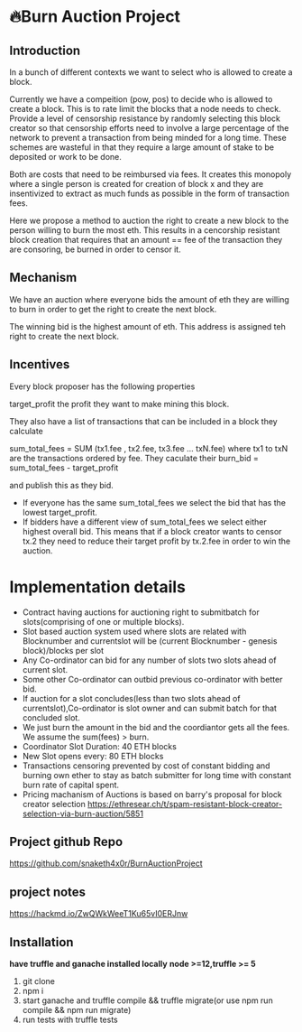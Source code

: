# :fire:Burn Auction Project

## Introduction 

In a bunch of different contexts we want to select who is allowed to create a block.

Currently we have a compeition (pow, pos) to decide who is allowed to create a block. This is to rate limit the blocks that a node needs to check.
Provide a level of censorship resistance by randomly selecting this block creator so that censorship efforts need to involve a large percentage of the network to prevent a transaction from being minded for a long time.
These schemes are wasteful in that they require a large amount of stake to be deposited or work to be done.

Both are costs that need to be reimbursed via fees. It creates this monopoly where a single person is created for creation of block x and they are insentivized to extract as much funds as possible in the form of transaction fees.

Here we propose a method to auction the right to create a new block to the person willing to burn the most eth. This results in a cencorship resistant block creation that requires that an amount == fee of the transaction they are consoring, be burned in order to censor it.

## Mechanism
We have an auction where everyone bids the amount of eth they are willing to burn in order to get the right to create the next block.

The winning bid is the highest amount of eth. This address is assigned teh right to create the next block.

## Incentives
Every block proposer has the following properties

target_profit the profit they want to make mining this block.

They also have a list of transactions that can be included in a block they calculate

sum_total_fees = SUM (tx1.fee , tx2.fee, tx3.fee … txN.fee) where tx1 to txN are the transactions ordered by fee.
They caculate their burn_bid = sum_total_fees - target_profit

and publish this as they bid.

- If everyone has the same sum_total_fees we select the bid that has the lowest target_profit.
- If bidders have a different view of sum_total_fees we select either highest overall bid. This means that if a block creator wants to censor tx.2 they need to reduce their target profit by tx.2.fee in order to win the auction.

# Implementation details
- Contract having auctions for auctioning right to submitbatch for slots(comprising of one or multiple blocks).
- Slot based auction system used where slots are related with Blocknumber and currentslot will be (current Blocknumber - genesis block)/blocks per slot
- Any Co-ordinator can bid for any number of slots two slots ahead of current slot.
- Some other Co-ordinator can outbid previous co-ordinator with better bid.
- If auction for a slot concludes(less than two slots ahead of currentslot),Co-ordinator is slot owner and can submit batch for that concluded slot.
- We just burn the amount in the bid and the coordiantor gets all the fees. We assume the sum(fees) > burn.
- Coordinator Slot Duration: 40 ETH blocks
- New Slot opens every: 80 ETH blocks
- Transactions censoring prevented by cost of constant bidding and burning own ether to stay as batch submitter for long time with constant burn rate of capital spent.
- Pricing machanism of Auctions is based on barry's proposal for block creator selection
https://ethresear.ch/t/spam-resistant-block-creator-selection-via-burn-auction/5851

## Project github Repo
https://github.com/snaketh4x0r/BurnAuctionProject

## project notes
https://hackmd.io/ZwQWkWeeT1Ku65vI0ERJnw

## Installation

**have truffle and ganache installed locally**
**node >=12,truffle >= 5**
1. git clone
2. npm i
3. start ganache and truffle compile && truffle migrate(or use npm run compile && npm run migrate)
4. run tests with truffle tests